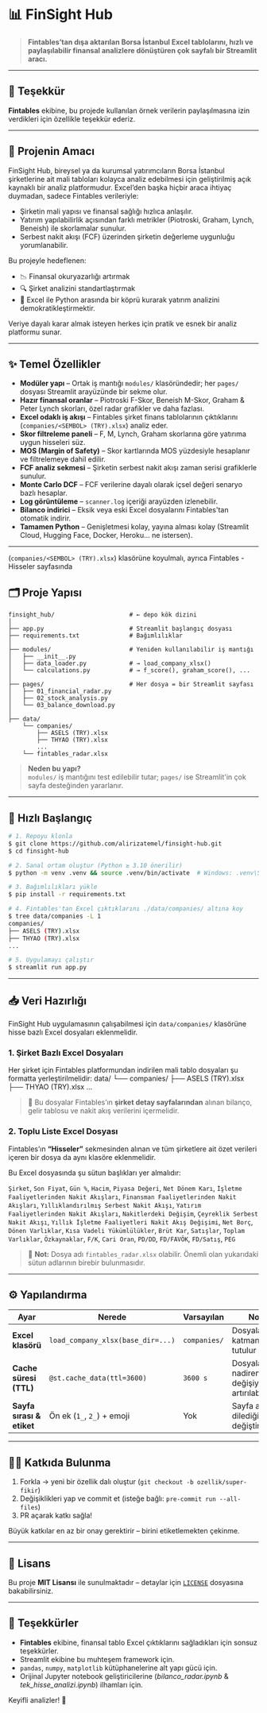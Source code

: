 # 📊 FinSight Hub

> **Fintables’tan dışa aktarılan Borsa İstanbul Excel tablolarını, hızlı ve paylaşılabilir finansal analizlere dönüştüren çok sayfalı bir Streamlit aracı.**

---

## 🙏 Teşekkür

**Fintables** ekibine, bu projede kullanılan örnek verilerin paylaşılmasına izin verdikleri için özellikle teşekkür ederiz.

---

## 🎯 Projenin Amacı

FinSight Hub, bireysel ya da kurumsal yatırımcıların Borsa İstanbul şirketlerine ait mali tabloları kolayca analiz edebilmesi için geliştirilmiş açık kaynaklı bir analiz platformudur. Excel’den başka hiçbir araca ihtiyaç duymadan, sadece Fintables verileriyle:

- Şirketin mali yapısı ve finansal sağlığı hızlıca anlaşılır.
- Yatırım yapılabilirlik açısından farklı metrikler (Piotroski, Graham, Lynch, Beneish) ile skorlamalar sunulur.
- Serbest nakit akışı (FCF) üzerinden şirketin değerleme uygunluğu yorumlanabilir.

Bu projeyle hedeflenen:
- 📉 Finansal okuryazarlığı artırmak
- 🔍 Şirket analizini standartlaştırmak
- 🚀 Excel ile Python arasında bir köprü kurarak yatırım analizini demokratikleştirmektir.

Veriye dayalı karar almak isteyen herkes için pratik ve esnek bir analiz platformu sunar.

---

## ✨ Temel Özellikler

- **Modüler yapı** – Ortak iş mantığı `modules/` klasöründedir; her `pages/` dosyası Streamlit arayüzünde bir sekme olur.
- **Hazır finansal oranlar** – Piotroski F-Skor, Beneish M-Skor, Graham & Peter Lynch skorları, özel radar grafikler ve daha fazlası.
- **Excel odaklı iş akışı** – Fintables şirket finans tablolarının çıktıklarını (`companies/<SEMBOL> (TRY).xlsx`) analiz eder.
- **Skor filtreleme paneli** – F, M, Lynch, Graham skorlarına göre yatırıma uygun hisseleri süz.
- **MOS (Margin of Safety)** – Skor kartlarında MOS yüzdesiyle hesaplanır ve filtrelemeye dahil edilir.
- **FCF analiz sekmesi** – Şirketin serbest nakit akışı zaman serisi grafiklerle sunulur.
- **Monte Carlo DCF** – FCF verilerine dayalı olarak içsel değeri senaryo bazlı hesaplar.
- **Log görüntüleme** – `scanner.log` içeriği arayüzden izlenebilir.
- **Bilanco indirici** – Eksik veya eski Excel dosyalarını Fintables'tan otomatik indirir.
- **Tamamen Python** – Genişletmesi kolay, yayına alması kolay (Streamlit Cloud, Hugging Face, Docker, Heroku... ne istersen).

---

(`companies/<SEMBOL> (TRY).xlsx`) klasörüne koyulmalı, ayrıca Fintables - Hisseler sayfasında

## 🗂️ Proje Yapısı

```text
finsight_hub/                     # ← depo kök dizini
│
├── app.py                        # Streamlit başlangıç dosyası
├── requirements.txt              # Bağımlılıklar
│
├── modules/                      # Yeniden kullanılabilir iş mantığı
│   ├── __init__.py
│   ├── data_loader.py            # → load_company_xlsx()
│   └── calculations.py           # → f_score(), graham_score(), ...
│
├── pages/                        # Her dosya = bir Streamlit sayfası
│   ├── 01_financial_radar.py
│   ├── 02_stock_analysis.py
│   └── 03_balance_download.py
│
├── data/
    └── companies/
        ├── ASELS (TRY).xlsx
        ├── THYAO (TRY).xlsx
        ...
    └── fintables_radar.xlsx
```

> **Neden bu yapı?**  
> `modules/` iş mantığını test edilebilir tutar; `pages/` ise Streamlit'in çok sayfa desteğinden yararlanır.

---

## 🚀 Hızlı Başlangıç

```bash
# 1. Repoyu klonla
$ git clone https://github.com/alirizatemel/finsight-hub.git
$ cd finsight-hub

# 2. Sanal ortam oluştur (Python ≥ 3.10 önerilir)
$ python -m venv .venv && source .venv/bin/activate  # Windows: .venv\Scriptsctivate

# 3. Bağımlılıkları yükle
$ pip install -r requirements.txt

# 4. Fintables'tan Excel çıktıklarını ./data/companies/ altına koy
$ tree data/companies -L 1
companies/
├── ASELS (TRY).xlsx
├── THYAO (TRY).xlsx
...

# 5. Uygulamayı çalıştır
$ streamlit run app.py
```

---

## 📥 Veri Hazırlığı

FinSight Hub uygulamasının çalışabilmesi için `data/companies/` klasörüne hisse bazlı Excel dosyaları eklenmelidir.

### 1. Şirket Bazlı Excel Dosyaları

Her şirket için Fintables platformundan indirilen mali tablo dosyaları şu formatta yerleştirilmelidir:
    data/
    └── companies/
        ├── ASELS (TRY).xlsx
        ├── THYAO (TRY).xlsx
        ...

> 🔹 Bu dosyalar Fintables’ın **şirket detay sayfalarından** alınan bilanço, gelir tablosu ve nakit akış verilerini içermelidir.

### 2. Toplu Liste Excel Dosyası 

Fintables’ın **“Hisseler”** sekmesinden alınan ve tüm şirketlere ait özet verileri içeren bir dosya da aynı klasöre eklenmelidir.

Bu Excel dosyasında şu sütun başlıkları yer almalıdır:

`Şirket`, `Son Fiyat`, `Gün %`, `Hacim`, `Piyasa Değeri`, `Net Dönem Karı`, `İşletme Faaliyetlerinden Nakit Akışları`, `Finansman Faaliyetlerinden Nakit Akışları`, `Yıllıklandırılmış Serbest Nakit Akışı`, `Yatırım Faaliyetlerinden Nakit Akışları`, `Nakitlerdeki Değişim`, `Çeyreklik Serbest Nakit Akışı`, `Yıllık İşletme Faaliyetleri Nakit Akış Değişimi`, `Net Borç`, `Dönen Varlıklar`, `Kısa Vadeli Yükümlülükler`, `Brüt Kar`, `Satışlar`, `Toplam Varlıklar`, `Özkaynaklar`, `F/K`, `Cari Oran`, `PD/DD`, `FD/FAVÖK`, `FD/Satış`, `PEG`

> 📌 **Not:** Dosya adı `fintables_radar.xlsx` olabilir. Önemli olan yukarıdaki sütun adlarının birebir bulunmasıdır.


---

## ⚙️ Yapılandırma

| Ayar                          | Nerede                              | Varsayılan | Notlar |
|------------------------------|-------------------------------------|-------------|--------|
| **Excel klasörü**           | `load_company_xlsx(base_dir=...)`  | `companies/` | Dosyalar tek katmanda tutulur |
| **Cache süresi (TTL)**     | `@st.cache_data(ttl=3600)`         | `3600 s`    | Dosyalar nadiren değişiyorsa artırılabilir |
| **Sayfa sırası & etiket**  | Ön ek (`1_`, `2_`) + emoji        | Yok        | Sayfa adlarını dilediğin gibi değiştirebilirsin |

---

## 🧑‍💻 Katkıda Bulunma

1. Forkla → yeni bir özellik dalı oluştur (`git checkout -b ozellik/super-fikir`)
2. Değişiklikleri yap ve commit et (isteğe bağlı: `pre-commit run --all-files`)
3. PR açarak katkı sağla!

Büyük katkılar en az bir onay gerektirir – birini etiketlemekten çekinme.

---

## 📜 Lisans

Bu proje **MIT Lisansı** ile sunulmaktadır – detaylar için [`LICENSE`](LICENSE) dosyasına bakabilirsiniz.

---

## 🙏 Teşekkürler

- **Fintables** ekibine, finansal tablo Excel çıktıklarını sağladıkları için sonsuz teşekkürler.
- Streamlit ekibine bu muhteşem framework için.
- `pandas`, `numpy`, `matplotlib` kütüphanelerine alt yapı gücü için.
- Orijinal Jupyter notebook geliştiricilerine (*bilanco_radar.ipynb* & *tek_hisse_analizi.ipynb*) ilhamları için.

Keyifli analizler! 🎉